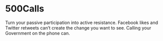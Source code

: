 # 500Calls
Turn your passive participation into active resistance. Facebook likes and Twitter retweets can’t create the change you want to see. Calling your Government on the phone can.
